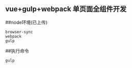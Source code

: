 
vue+gulp+webpack 单页面全组件开发
-----------------------------------

##node环境(已上传)

    browser-sync
    webpack
    gulp


##执行命令

    gulp
